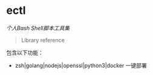 # ectl

*个人Bash Shell脚本工具集*

> Library reference

包含以下功能：

* zsh|golang|nodejs|openssl|python3|docker 一键部署